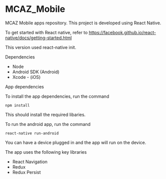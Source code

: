 # MCAZ_Mobile

MCAZ Mobile apps repository.
This project is developed using React Native.

To get started with React native, refer to https://facebook.github.io/react-native/docs/getting-started.html

This version used react-native init.

Dependencies
* Node
* Android SDK (Android)
* Xcode - (iOS)

App dependencies

To install the app dependencies, run the command

    npm install
    
This should install the required libaries.

To run the android app, run the command

    react-native run-android
  
You can have a device plugged in and the app will run on the device.

The app uses the following key libraries
* React Navigation
* Redux
* Redux Persist
